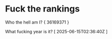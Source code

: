 # Fuck the rankings

Who the hell am I?
{ 36169371 }

What fucking year is it?
[ 2025-06-15T02:36:40Z ]
